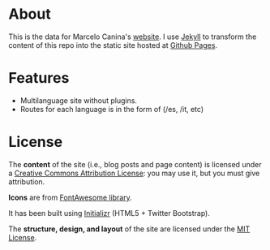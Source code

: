 # About

This is the data for Marcelo Canina's [website](http://marcanuy.com "http://marcanuy.com").
I use [Jekyll](https://github.com/jekyll/jekyll) to transform the content of this repo into the static site hosted at [Github Pages](https://help.github.com/categories/20/articles).

# Features

- Multilanguage site without plugins.
- Routes for each language is in the form of (/es, /it, etc)

# License

The **content** of the site (i.e., blog posts and page content) is licensed under a [Creative Commons Attribution License](http://creativecommons.org/licenses/by/3.0/us/): you may use it, but you must give attribution.

**Icons** are from [FontAwesome library](http://fontawesome.io/).

It has been built using [Initializr](http://www.initializr.com/) (HTML5 + Twitter Bootstrap).

The **structure, design, and layout** of the site are licensed under the [MIT License](http://opensource.org/licenses/MIT).
